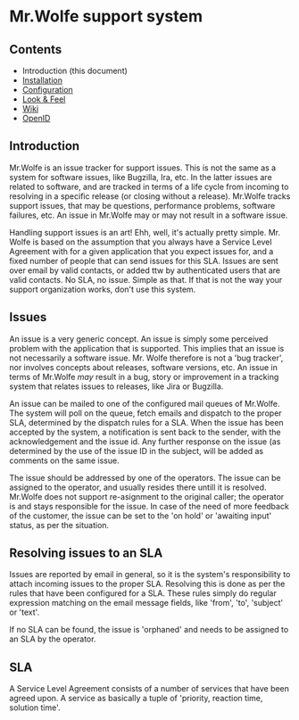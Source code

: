 Mr.Wolfe support system
=======================

Contents
--------
- Introduction (this document)
- [Installation](/install.md)
- [Configuration](/settings.md)
- [Look & Feel](/skin.md)
- [Wiki](/wiki.md)
- [OpenID](/openid.md)

Introduction
------------

Mr.Wolfe is an issue tracker for support issues. This is not the same
as a system for software issues, like Bugzilla, Ira, etc. In the
latter issues are related to software, and are tracked in terms of a
life cycle from incoming to resolving in a specific release (or closing
without a release). Mr.Wolfe tracks support issues, that may be
questions, performance problems, software failures, etc.
An issue in Mr.Wolfe may or may not result in a software issue.

Handling support issues is an art! Ehh, well, it's actually pretty
simple. Mr. Wolfe is based on the assumption that you always have a
Service Level Agreement with for a given application that you expect
issues for, and a fixed number of people that can send issues for this
SLA.  Issues are sent over email by valid contacts, or added ttw by
authenticated users that are valid contacts. No SLA, no issue. Simple
as that. If that is not the way your support organization works, don't
use this system.


Issues
------

An issue is a very generic concept. An issue is simply some perceived
problem with the application that is supported. This implies that an
issue is not necessarily a software issue. Mr. Wolfe therefore is not
a 'bug tracker', nor involves concepts about releases, software
versions, etc. An issue in terms of Mr.Wolfe _may_ result in a bug,
story or improvement in a tracking system that relates issues to
releases, like Jira or Bugzilla.

An issue can be mailed to one of the configured mail queues of
Mr.Wolfe.  The system will poll on the queue, fetch emails and
dispatch to the proper SLA, determined by the dispatch rules for a
SLA. When the issue has been accepted by the system, a notification is
sent back to the sender, with the acknowledgement and the issue
id. Any further response on the issue (as determined by the use of the
issue ID in the subject, will be added as comments on the same issue.

The issue should be addressed by one of the operators. The issue can
be assigned to the operator, and usually resides there untill it is
resolved. Mr.Wolfe does not support re-asignment to the original
caller; the operator is and stays responsible for the issue. In case
of the need of more feedback of the customer, the issue can be set to
the 'on hold' or 'awaiting input' status, as per the situation.


Resolving issues to an SLA
--------------------------

Issues are reported by email in general, so it is the system's
responsibility to attach incoming issues to the proper SLA. Resolving
this is done as per the rules that have been configured for a
SLA. These rules simply do regular expression matching on the email
message fields, like 'from', 'to', 'subject' or 'text'.

If no SLA can be found, the issue is 'orphaned' and needs to be
assigned to an SLA by the operator.


SLA
---

A Service Level Agreement consists of a number of services that have
been agreed upon. A service as basically a tuple of 'priority,
reaction time, solution time'.
